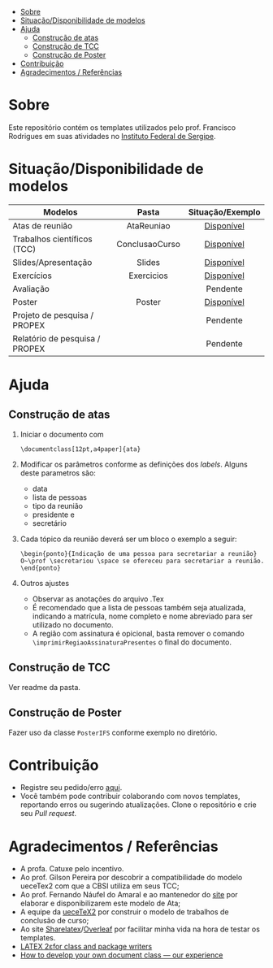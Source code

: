 <!-- TOC -->

- [Sobre](#sobre)
- [Situação/Disponibilidade de modelos](#situaçãodisponibilidade-de-modelos)
- [Ajuda](#ajuda)
    - [Construção de atas](#construção-de-atas)
    - [Construção de TCC](#construção-de-tcc)
    - [Construção de Poster](#construção-de-poster)
- [Contribuição](#contribuição)
- [Agradecimentos / Referências](#agradecimentos--referências)

<!-- /TOC -->

# Sobre

Este repositório contém os templates utilizados pelo prof. Francisco Rodrigues em suas atividades no [Instituto Federal de Sergipe](http://www.ifs.edu.br).

# Situação/Disponibilidade de modelos

| Modelos                        | Pasta          | Situação/Exemplo                                                                                                |
| ------------------------------ | :------------: | :-------------------------------------------------------------------------------------------------------------: |
| Atas de reunião                | AtaReuniao     | [Disponível](https://bitbucket.org/frchicoifs/template_doc_cbsi_ifs_latex/raw/master/AtaReuniao/AtaReuniao.pdf) |
| Trabalhos científicos (TCC)    | ConclusaoCurso | [Disponível](https://bitbucket.org/frchicoifs/template_doc_cbsi_ifs_latex/raw/master/ConclusaoCurso/documento.pdf)                                                                                                      |
| Slides/Apresentação            | Slides         | [Disponível](https://bitbucket.org/frchicoifs/template_doc_cbsi_ifs_latex/raw/master/Slides/Modelo.pdf)        |
| Exercícios                     | Exercicios     | [Disponível](https://bitbucket.org/frchicoifs/template_doc_cbsi_ifs_latex/raw/master/Exercicios/ModeloExercicios.pdf)                                                                                                         |
| Avaliação                      |                | Pendente                                                                                                        |
| Poster                         | Poster         | [Disponível](https://bitbucket.org/frchicoifs/template_doc_cbsi_ifs_latex/raw/master/Poster/PosterIFS.pdf)      |
| Projeto de pesquisa / PROPEX   |                | Pendente                                                                                                        |
| Relatório de pesquisa / PROPEX |                | Pendente                                                                                                        |

# Ajuda

## Construção de atas

1. Iniciar o documento com

    ```
    \documentclass[12pt,a4paper]{ata}
    ```

2. Modificar os parâmetros conforme as definições dos *labels*. Alguns deste parametros são:
    * data
    * lista de pessoas
    * tipo da reunião 
    * presidente e 
    * secretário

3. Cada tópico da reunião deverá ser um bloco o exemplo a seguir:

    ```
    \begin{ponto}{Indicação de uma pessoa para secretariar a reunião}
    O~\prof \secretariou \space se ofereceu para secretariar a reunião.
    \end{ponto}
    ```

4. Outros ajustes

    * Observar as anotações do arquivo .Tex
    * É recomendado que a lista de pessoas também seja atualizada, indicando a matrícula, nome completo e nome abreviado para ser utilizado no documento.
    * A região com assinatura é opicional, basta remover o comando ```\imprimirRegiaoAssinaturaPresentes``` o final do documento.

## Construção de TCC

Ver readme da pasta.

## Construção de Poster

Fazer uso da classe `PosterIFS` conforme exemplo no diretório.

# Contribuição

* Registre seu pedido/erro [aqui](https://bitbucket.org/frchicoifs/template_doc_cbsi_ifs_latex/issues?status=new&status=open).
* Você também pode contribuir colaborando com novos templates, reportando erros ou sugerindo atualizações. Clone o repositório e crie seu *Pull request*.

# Agradecimentos / Referências

* A profa. Catuxe pelo incentivo.
* Ao prof. Gilson Pereira por descobrir a compatibilidade do modelo ueceTex2 com que a CBSI utiliza em seus TCC;
* Ao prof. Fernando Náufel do Amaral e ao mantenedor do [site](http://angg.twu.net/LATEX/) por elaborar e disponibilizarem este modelo de Ata;
* A equipe da [ueceTeX2](https://github.com/thiagodnf/uecetex2) por construir o modelo de trabalhos de conclusão de curso;
* Ao site [Sharelatex](http://www.Sharelatex.com)/[Overleaf](http://overleaf.com/) por facilitar minha vida na hora de testar os templates.
* [LATEX 2εfor class and package writers](https://www.latex-project.org/help/documentation/clsguide.pdf)
* [How to develop your own document class — our experience](https://www.tug.org/TUGboat/tb29-3/tb93mansfield.pdf)
